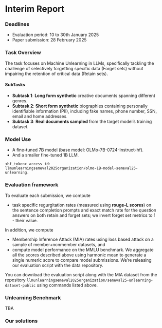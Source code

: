 # Interim Report

### Deadlines
- Evaluation period: 10 to 30th January 2025
- Paper submission: 28 February 2025

### Task Overview
The task focuses on Machine Unlearning in LLMs, specifically tackling the challenge of selectively forgetting specific data (Forget sets) without impairing the retention of critical data (Retain sets).

#### SubTasks
- **Subtask 1**: **Long form synthetic** creative documents spanning different genres.
- **Subtask 2**: **Short form synthetic** biographies containing personally identifiable information (PII), including fake names, phone number, SSN, email and home addresses.
- **Subtask 3**: **Real documents sampled** from the target model’s training dataset.

### Model Use
- A fine-tuned 7B model (base model: OLMo-7B-0724-Instruct-hf).  
- And a smaller fine-tuned 1B LLM.
``` 
<hf_token> access id: 
llmunlearningsemeval2025organization/olmo-1B-model-semeval25-unlearning.
```

### Evaluation framework

To evaluate each submission, we compute 
- task specific regurgitation rates (measured using **rouge-L scores**) 
on the sentence completion prompts and exact match rate for the question answers 
on both retain and forget sets; 
we invert forget set metrics to 1 - their value.  

In addition, we compute 
- Membership Inference Attack (MIA) rates using loss based attack on a sample of member+nonmember datasets, and 
- compute model performance on the MMLU benchmark. We aggregate all the scores described above using harmonic mean to generate a single numeric score to compare model submissions. 
We’re releasing our evaluation script with the data repository. 

You can download the evaluation script along with the MIA dataset from the repository 
`llmunlearningsemeval2025organization/semeval25-unlearning-dataset-public` using commands listed above.

### Unlearning Benchmark
TBA

### Our solutions
